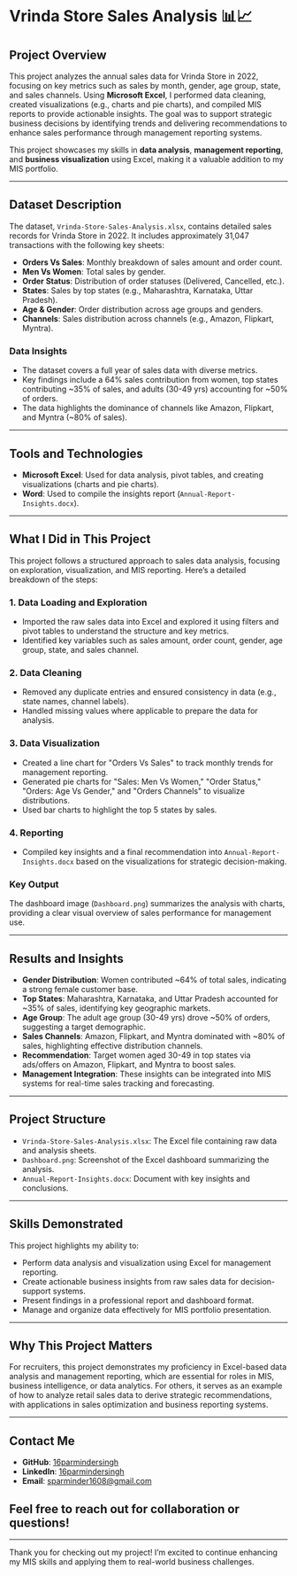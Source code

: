 # Vrinda Store Sales Analysis 📊📈

## Project Overview
This project analyzes the annual sales data for Vrinda Store in 2022, focusing on key metrics such as sales by month, gender, age group, state, and sales channels. Using **Microsoft Excel**, I performed data cleaning, created visualizations (e.g., charts and pie charts), and compiled MIS reports to provide actionable insights. The goal was to support strategic business decisions by identifying trends and delivering recommendations to enhance sales performance through management reporting systems.

This project showcases my skills in **data analysis**, **management reporting**, and **business visualization** using Excel, making it a valuable addition to my MIS portfolio.

---

## Dataset Description
The dataset, `Vrinda-Store-Sales-Analysis.xlsx`, contains detailed sales records for Vrinda Store in 2022. It includes approximately 31,047 transactions with the following key sheets:

- **Orders Vs Sales**: Monthly breakdown of sales amount and order count.
- **Men Vs Women**: Total sales by gender.
- **Order Status**: Distribution of order statuses (Delivered, Cancelled, etc.).
- **States**: Sales by top states (e.g., Maharashtra, Karnataka, Uttar Pradesh).
- **Age & Gender**: Order distribution across age groups and genders.
- **Channels**: Sales distribution across channels (e.g., Amazon, Flipkart, Myntra).

### Data Insights
- The dataset covers a full year of sales data with diverse metrics.
- Key findings include a 64% sales contribution from women, top states contributing ~35% of sales, and adults (30-49 yrs) accounting for ~50% of orders.
- The data highlights the dominance of channels like Amazon, Flipkart, and Myntra (~80% of sales).

---

## Tools and Technologies
- **Microsoft Excel**: Used for data analysis, pivot tables, and creating visualizations (charts and pie charts).
- **Word**: Used to compile the insights report (`Annual-Report-Insights.docx`).

---

## What I Did in This Project
This project follows a structured approach to sales data analysis, focusing on exploration, visualization, and MIS reporting. Here’s a detailed breakdown of the steps:

### 1. Data Loading and Exploration
- Imported the raw sales data into Excel and explored it using filters and pivot tables to understand the structure and key metrics.
- Identified key variables such as sales amount, order count, gender, age group, state, and sales channel.

### 2. Data Cleaning
- Removed any duplicate entries and ensured consistency in data (e.g., state names, channel labels).
- Handled missing values where applicable to prepare the data for analysis.

### 3. Data Visualization
- Created a line chart for "Orders Vs Sales" to track monthly trends for management reporting.
- Generated pie charts for "Sales: Men Vs Women," "Order Status," "Orders: Age Vs Gender," and "Orders Channels" to visualize distributions.
- Used bar charts to highlight the top 5 states by sales.

### 4. Reporting
- Compiled key insights and a final recommendation into `Annual-Report-Insights.docx` based on the visualizations for strategic decision-making.

### Key Output
The dashboard image (`Dashboard.png`) summarizes the analysis with charts, providing a clear visual overview of sales performance for management use.

---

## Results and Insights
- **Gender Distribution**: Women contributed ~64% of total sales, indicating a strong female customer base.
- **Top States**: Maharashtra, Karnataka, and Uttar Pradesh accounted for ~35% of sales, identifying key geographic markets.
- **Age Group**: The adult age group (30-49 yrs) drove ~50% of orders, suggesting a target demographic.
- **Sales Channels**: Amazon, Flipkart, and Myntra dominated with ~80% of sales, highlighting effective distribution channels.
- **Recommendation**: Target women aged 30-49 in top states via ads/offers on Amazon, Flipkart, and Myntra to boost sales.
- **Management Integration**: These insights can be integrated into MIS systems for real-time sales tracking and forecasting.

---

## Project Structure
- `Vrinda-Store-Sales-Analysis.xlsx`: The Excel file containing raw data and analysis sheets.
- `Dashboard.png`: Screenshot of the Excel dashboard summarizing the analysis.
- `Annual-Report-Insights.docx`: Document with key insights and conclusions.

---

## Skills Demonstrated
This project highlights my ability to:
- Perform data analysis and visualization using Excel for management reporting.
- Create actionable business insights from raw sales data for decision-support systems.
- Present findings in a professional report and dashboard format.
- Manage and organize data effectively for MIS portfolio presentation.

---

## Why This Project Matters
For recruiters, this project demonstrates my proficiency in Excel-based data analysis and management reporting, which are essential for roles in MIS, business intelligence, or data analytics. For others, it serves as an example of how to analyze retail sales data to derive strategic recommendations, with applications in sales optimization and business reporting systems.

---

## Contact Me
- **GitHub**: [16parmindersingh](https://github.com/16parmindersingh)
- **LinkedIn**: [16parmindersingh](www.linkedin/in/16parmindersingh)
- **Email**: sparminder1608@gmail.com
## Feel free to reach out for collaboration or questions!

---

Thank you for checking out my project! I’m excited to continue enhancing my MIS skills and applying them to real-world business challenges.
